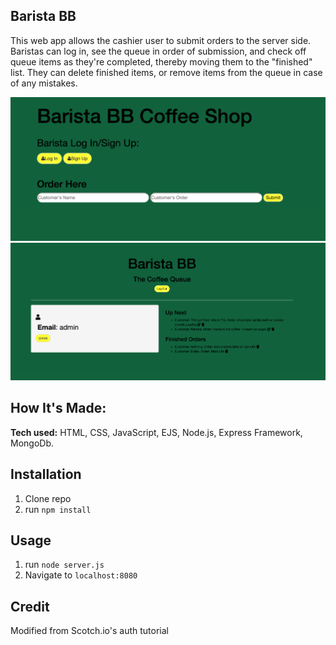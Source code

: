 ## Barista BB

This web app allows the cashier user to submit orders to the server side.  Baristas can log in, see the queue in order of submission, and check off queue items as they're completed, thereby moving them to the "finished" list.  They can delete finished items, or remove items from the queue in case of any mistakes.

![alt tag](https://github.com/anthonybetances/BaristaBB/blob/master/Screen%20Shot%202019-11-24%20at%205.54.10%20PM.png)
![alt tag](https://github.com/anthonybetances/BaristaBB/blob/master/Screen%20Shot%202019-11-24%20at%205.53.55%20PM.png)
## How It's Made:
**Tech used:** HTML, CSS, JavaScript, EJS, Node.js, Express Framework, MongoDb.

## Installation

1. Clone repo
2. run `npm install`

## Usage

1. run `node server.js`
2. Navigate to `localhost:8080`

## Credit

Modified from Scotch.io's auth tutorial
